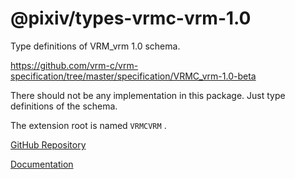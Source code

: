 # @pixiv/types-vrmc-vrm-1.0

Type definitions of VRM_vrm 1.0 schema.

https://github.com/vrm-c/vrm-specification/tree/master/specification/VRMC_vrm-1.0-beta

There should not be any implementation in this package. Just type definitions of the schema.

The extension root is named `VRMCVRM` .

[GitHub Repository](https://github.com/pixiv/three-vrm/tree/dev/packages/types-vrmc-vrm-1.0)

[Documentation](https://pixiv.github.io/three-vrm/packages/types-vrmc-vrm-1.0/docs)
